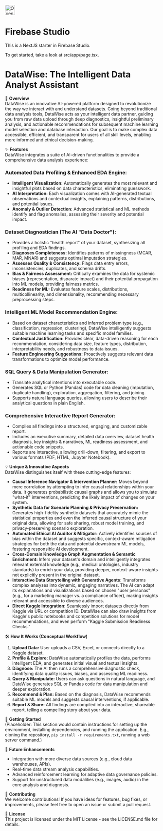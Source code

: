 <a href="https://studio.firebase.google.com/import?url=https%3A%2F%2Fgithub.com%2Fmkhekare%2Fstudio">
  <picture>
    <source
      media="(prefers-color-scheme: dark)"
      srcset="https://cdn.firebasestudio.dev/btn/open_dark_32.svg">
    <source
      media="(prefers-color-scheme: light)"
      srcset="https://cdn.firebasestudio.dev/btn/open_light_32.svg">
    <img
      height="32"
      alt="Open in Firebase Studio"
      src="https://cdn.firebasestudio.dev/btn/open_blue_32.svg">
  </picture>
</a>


# Firebase Studio

This is a NextJS starter in Firebase Studio.

To get started, take a look at src/app/page.tsx.

# DataWise: The Intelligent Data Analyst Assistant

🚀 **Overview**  
DataWise is an innovative AI-powered platform designed to revolutionize the way we interact with and understand datasets. Going beyond traditional data analysis tools, DataWise acts as your intelligent data partner, guiding you from raw data upload through deep diagnostics, insightful preliminary analysis, and actionable recommendations for subsequent machine learning model selection and database interaction. Our goal is to make complex data accessible, efficient, and transparent for users of all skill levels, enabling more informed and ethical decision-making.

✨ **Features**  
DataWise integrates a suite of AI-driven functionalities to provide a comprehensive data analysis experience:

### Automated Data Profiling & Enhanced EDA Engine:
- **Intelligent Visualization:** Automatically generates the most relevant and insightful plots based on data characteristics, eliminating guesswork.
- **AI Interpretation:** Each visualization comes with AI-generated textual observations and contextual insights, explaining patterns, distributions, and potential issues.
- **Anomaly & Outlier Detection:** Advanced statistical and ML methods identify and flag anomalies, assessing their severity and potential impact.

### Dataset Diagnostician (The AI "Data Doctor"):
- Provides a holistic "health report" of your dataset, synthesizing all profiling and EDA findings.
- **Diagnoses Completeness:** Identifies patterns of missingness (MCAR, MAR, MNAR) and suggests optimal imputation strategies.
- **Assesses Quality & Consistency:** Flags data entry errors, inconsistencies, duplicates, and schema drifts.
- **Bias & Fairness Assessment:** Critically examines the data for systemic biases (representation, disparate impact) and their potential propagation into ML models, providing fairness metrics.
- **Readiness for ML:** Evaluates feature scales, distributions, multicollinearity, and dimensionality, recommending necessary preprocessing steps.

### Intelligent ML Model Recommendation Engine:
- Based on dataset characteristics and inferred problem type (e.g., classification, regression, clustering), DataWise intelligently suggests suitable machine learning tasks and specific model families.
- **Contextual Justification:** Provides clear, data-driven reasoning for each recommendation, considering data size, feature types, distribution, interpretability needs, and robustness to data issues.
- **Feature Engineering Suggestions:** Proactively suggests relevant data transformations to optimize model performance.

### SQL Query & Data Manipulation Generator:
- Translate analytical intentions into executable code.
- Generates SQL or Python (Pandas) code for data cleaning (imputation, duplicate handling), exploration, aggregation, filtering, and joining.
- Supports natural language queries, allowing users to describe their analytical questions in plain English.

### Comprehensive Interactive Report Generator:
- Compiles all findings into a structured, engaging, and customizable report.
- Includes an executive summary, detailed data overview, dataset health diagnosis, key insights & narratives, ML readiness assessment, and actionable code snippets.
- Reports are interactive, allowing drill-down, filtering, and export to various formats (PDF, HTML, Jupyter Notebook).

💡 **Unique & Innovative Aspects**  
DataWise distinguishes itself with these cutting-edge features:
- **Causal Inference Navigator & Intervention Planner:** Moves beyond mere correlation by attempting to infer causal relationships within your data. It generates probabilistic causal graphs and allows you to simulate "what-if" interventions, predicting the likely impact of changes on your system.
- **Synthetic Data for Scenario Planning & Privacy Preservation:** Generates high-fidelity synthetic datasets that accurately mimic the statistical properties and even the inferred causal structure of your original data, allowing for safe sharing, robust model training, and privacy-preserving scenario exploration.
- **Automated Ethical AI Auditor & Mitigator:** Actively identifies sources of bias within the dataset and suggests specific, context-aware mitigation strategies for both the data and potential downstream ML models, fostering responsible AI development.
- **Cross-Domain Knowledge Graph Augmentation & Semantic Enrichment:** Infers your dataset's domain and intelligently integrates relevant external knowledge (e.g., medical ontologies, industry standards) to enrich your data, providing deeper, context-aware insights not explicitly present in the original dataset.
- **Interactive Data Storytelling with Generative Agents:** Transforms complex analyses into dynamic, engaging narratives. The AI can adapt its explanations and visualizations based on chosen "user personas" (e.g., for a marketing manager vs. a compliance officer), making insights relevant and accessible to diverse audiences.
- **Direct Kaggle Integration:** Seamlessly import datasets directly from Kaggle via URL or competition ID. DataWise can also draw insights from Kaggle's public notebooks and competition solutions for model recommendations, and even perform "Kaggle Submission Readiness Checks."

🛠️ **How It Works (Conceptual Workflow)**
1. **Upload Data:** User uploads a CSV, Excel, or connects directly to a Kaggle dataset.
2. **Profile & Explore:** DataWise automatically profiles the data, performs intelligent EDA, and generates initial visual and textual insights.
3. **Diagnose:** The AI then runs a comprehensive diagnostic check, identifying data quality issues, biases, and assessing ML readiness.
4. **Query & Manipulate:** Users can ask questions in natural language, and DataWise generates SQL or Pandas code for data manipulation and deeper exploration.
5. **Recommend & Plan:** Based on the diagnosis, DataWise recommends suitable ML models and suggests causal interventions, if applicable.
6. **Report & Share:** All findings are compiled into an interactive, shareable report, telling a compelling story about your data.

🚀 **Getting Started**  
(Placeholder: This section would contain instructions for setting up the environment, installing dependencies, and running the application. E.g., cloning the repository, `pip install -r requirements.txt`, running a web server command.)

🔮 **Future Enhancements**
- Integration with more diverse data sources (e.g., cloud data warehouses, APIs).
- Real-time data stream analysis capabilities.
- Advanced reinforcement learning for adaptive data governance policies.
- Support for unstructured data modalities (e.g., images, audio) in the core analysis and diagnosis.

🤝 **Contributing**  
We welcome contributions! If you have ideas for features, bug fixes, or improvements, please feel free to open an issue or submit a pull request.

📄 **License**  
This project is licensed under the MIT License - see the LICENSE.md file for details.
